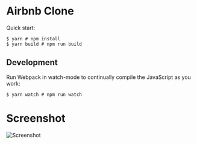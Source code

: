 # Airbnb Clone

Quick start:

```
$ yarn # npm install
$ yarn build # npm run build
````

## Development

Run Webpack in watch-mode to continually compile the JavaScript as you work:

```
$ yarn watch # npm run watch
```

# Screenshot
![Screenshot](/Module%2011/26.%20Airbnb%20Clone/images/screenshot.png "Screenshot")

